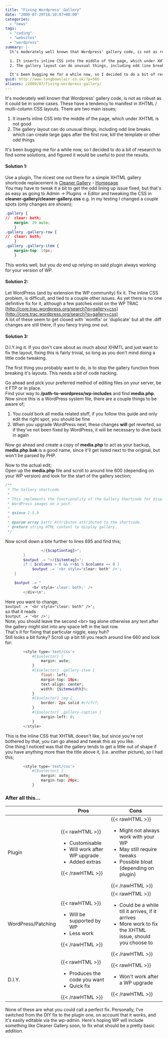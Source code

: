 ```yaml
---
title: "Fixing Wordpress' Gallery"
date: "2009-07-29T16:10:07+00:00"
categories: 
  - "news"
tags: 
  - "coding"
  - "websites"
  - "wordpress"
summary: |-
  It's moderately well known that Wordpress' gallery code, is not as robust as it could be in some cases. These have a tendency to manifest in XHTML / multi-column CSS layouts. There are two main issues;

  1. It inserts inline CSS into the middle of the page, which under XHTML is not good
  2. The gallery layout can do unusual things, including odd line breaks which can create large gaps after the first row, kill the template or other odd things

  It's been bugging me for a while now, so I decided to do a bit of research to find some solutions, and figured it would be useful to post the results.
guid: http://www.longbowslair.co.uk/?p=566
aliases: /2009/07/fixing-wordpress-gallery/
---
```


It's moderately well known that Wordpress' gallery code, is not as robust as it could be in some cases. These have a tendency to manifest in XHTML / multi-column CSS layouts. There are two main issues;

1. It inserts inline CSS into the middle of the page, which under XHTML is not good
2. The gallery layout can do unusual things, including odd line breaks which can create large gaps after the first row, kill the template or other odd things

It's been bugging me for a while now, so I decided to do a bit of research to find some solutions, and figured it would be useful to post the results.

<!--more-->

#### Solution 1:

Use a plugin, The nicest one out there for a simple XHTML gallery shortcode replacement is [Cleaner Gallery](http://wordpress.org/extend/plugins/cleaner-gallery/) - [Homepage](http://justintadlock.com/archives/2008/04/13/cleaner-wordpress-gallery-plugin)  
You may have to tweak it a bit to get the odd lining up issue fixed, but that's as easy as going to Admin -> Plugins -> Editor and tweaking the CSS in **cleaner-gallery/cleaner-gallery.css**
e.g. In my testing I changed a couple spots (only changes are shown);

```css
.gallery {
//	clear: both;
	margin: 20 auto;
	}
.gallery .gallery-row {
//	clear: both;
	}
.gallery .gallery-item {
	margin-top: 10px;
	}
```

This works well, but you _do_ end up relying on said plugin always working for your version of WP.

#### Solution 2:

Let WordPress (and by extension the WP community) fix it. The inline CSS problem, is difficult, and tied to a couple other issues. As yet there is no one definitive fix for it, although a few patches exist on the WP TRAC [http://core.trac.wordpress.org/search?q=gallery+css](http://core.trac.wordpress.org/search?q=gallery+css)  
A lot of these seem to get closed with 'wontfix' or 'duplicate' but all the .diff changes are still there, if you fancy trying one out.

#### Solution 3:

D.I.Y.ing it. If you don't care about as much about XHMTL and just want to fix the layout, fixing this is fairly trivial, so long as you don't mind doing a little code tweaking.

The first thing you probably want to do, is to stop the gallery function from breaking it's layouts. This needs a bit of code hacking.

Go ahead and pick your preferred method of editing files on your server, be it FTP or in place.  
Find your way to **/path-to-wordpress/wp-includes** and find **media.php**. Now since this is a WordPress system file, there are a couple things to be aware of;

1. You _could_ bork all media related stuff, if you follow this guide and only edit the right spot, you should be fine
2. When you upgrade WordPress next, these changes **will** get reverted, so if they've not been fixed by WordPress, it will be necessary to dive back in again

Now go ahead and create a copy of **media.php** to act as your backup, **media.php.bak** is a good name, since it'll get listed next to the original, but won't be parsed by PHP.

Now to the actual edit;  
Open up the **media.php** file and scroll to around line 600 (depending on your WP version) and look for the start of the gallery section;

```php
/**
 * The Gallery shortcode.
 *
 * This implements the functionality of the Gallery Shortcode for displaying
 * WordPress images on a post.
 *
 * @since 2.5.0
 *
 * @param array $attr Attributes attributed to the shortcode.
 * @return string HTML content to display gallery.
 */
```

Now scroll down a bite further to lines 695 and find this;

```php
				</{$captiontag}>";
		}
		$output .= "</{$itemtag}>";
		if ( $columns > 0 && ++$i % $columns == 0 )
			$output .= '<br style="clear: both" />';
	}

	$output .= "
			<br style='clear: both;' />
		</div>\n";
```

Here you want to change;  
`$output .= '<br style="clear: both" />';`  
so that it reads  
`$output .= '<br />';`  
Note; you should leave the second &lt;br&gt; tag alone otherwise any text after the gallery might slot into any space left in the last row.  
That's it for fixing that particular niggle, easy huh?  
Still looks a bit funky? Scroll up a bit till you reach around line 660 and look for:

```php
		<style type='text/css'>
			#{$selector} {
				margin: auto;
			}
			#{$selector} .gallery-item {
				float: left;
				margin-top: 10px;
				text-align: center;
				width: {$itemwidth}%;
			}
			#{$selector} img {
				border: 2px solid #cfcfcf;
			}
			#{$selector} .gallery-caption {
				margin-left: 0;
			}
		</style>
```

This is the inline CSS that XHTML doesn't like, but since you're not bothered by that, you can go ahead and tweak this as you like.  
One thing I noticed was that the gallery tends to get a little out of shape if you have anything more than the title above it, (i.e. another picture), so I had this;

```php
		<style type='text/css'>
			#{$selector} {
				margin: auto;
				margin-top: 20px;
			}
```

### After all this...

|                    | Pros    | Cons  |
| ------------------ | ------- | ----- |
| Plugin             | {{< rawHTML >}}<ul><li>Customisable</li><li>Will work after WP upgrade</li><li>Added extras</li></ul>{{< /rawHTML >}} | {{< rawHTML >}}<ul><li>Might not always work with your WP</li><li>May still require tweaks</li><li>Possible bloat (depending on plugin)</li></ul>{{< /rawHTML >}} |
| WordPress/Patching | {{< rawHTML >}}<ul><li>Will be supported by WP</li><li>Less work</li></ul>{{< /rawHTML >}} | {{< rawHTML >}}<ul><li>Could be a while till it arrives, if it arrives</li><li>More work to fix the XHTML issue, should you choose to</li></ul>{{< /rawHTML >}} |
| D.I.Y.             | {{< rawHTML >}}<ul><li>Produces the code you want</li><li>Quick fix</li></ul>{{< /rawHTML >}} | {{< rawHTML >}}<ul><li>Won't work after a WP upgrade</li></ul>{{< /rawHTML >}} |

None of these are what you could call a perfect fix. Personally, I've switched from the DIY fix to the plugin one, on account that it works, and it's easily editable via the wp-admin. Here's hoping WP will include something like Cleaner Gallery soon, to fix what should be a pretty basic addition.
